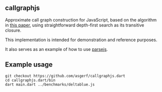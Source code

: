 callgraphjs
-----------

Approximate call graph construction for JavaScript, based on the algorithm in [this paper](http://cs.au.dk/~asf/icse13-callgraphs.pdf), using straightforward depth-first search as its transitive closure.

This implementation is intended for demonstration and reference purposes.

It also serves as an example of how to use [parsejs](https://github.com/asgerf/parsejs.dart).

Example usage
-------------

    git checkout https://github.com/asgerf/callgraphjs.dart
    cd callgraphjs.dart/bin
    dart main.dart ../benchmarks/deltablue.js
